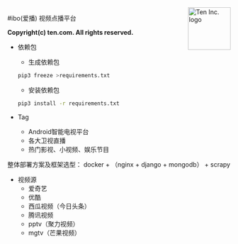 <img src="https://avatars0.githubusercontent.com/u/1342004?v=3&s=96" alt="Ten Inc. logo" title="Ten" align="right" height="96" width="96" />

#ibo(爱播) 视频点播平台

**Copyright(c) __ten.com__. All rights reserved.**


- 依赖包
  - 生成依赖包
  ```bash
  pip3 freeze >requirements.txt
  ```
  - 安装依赖包
  ```bash
  pip3 install -r requirements.txt
  ```


- Tag
  - Android智能电视平台
  - 各大卫视直播
  - 热门影视、小视频、娱乐节目

整体部署方案及框架选型：
docker + （nginx + django + mongodb） + scrapy



- 视频源
  - 爱奇艺
  - 优酷
  - 西瓜视频（今日头条）
  - 腾讯视频
  - pptv（聚力视频）
  - mgtv（芒果视频）


